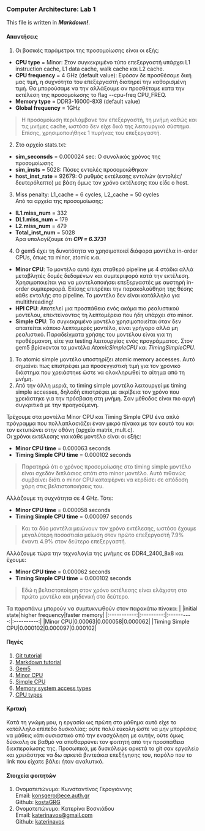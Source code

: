 ### Computer Architecture: Lab 1

This file is written in **_Markdown!_**.

#### Απαντήσεις
1) Οι βασικές παράμετροι της προσομοίωσης είναι οι εξής:
* **CPU type** = Minor: Στον συγκεκριμένο τύπο επεξεργαστή υπάρχει L1 instruction cache, L1 data cache, walk cache και L2 cache.
* **CPU frequency** = 4 GHz (default value): Εφόσον δε προσθέσαμε δική μας τιμή, η συχνότητα του επεξεργαστή διατηρεί την καθορισμένη τιμή. Θα μπορούσαμε να την αλλάξουμε αν προσθέταμε κατα την εκτέλεση της προσομοίωσης το flag --cpu-freq CPU\_FREQ.
* **Memory type** = DDR3-16000-8X8 (default value)
* **Global frequency** = 1GHz
> Η προσομοίωση περιλάμβανε τον επεξεργαστή, τη μνήμη καθώς και τις μνήμες cache, ωστόσο δεν είχε δικό της λειτουργικό σύστημα. Επίσης, χρησιμοποιήθηκε 1 πυρήνας του επεξεργαστή.

2) Στο αρχείο stats.txt:
* **sim\_seconsds** = 0.000024 sec: Ο συνολικός χρόνος της προσομοίωσης
* **sim\_insts** = 5028: Πόσες εντολές προσομοιώθηκαν
* **host\_inst\_rate** = 92679: Ο ρυθμός εκτέλεσης εντολών (εντολές/δευτερόλεπτο) με βάση όμως τον χρόνο εκτέλεσης που είδε ο host.

3) Miss penalty: L1\_cache = 6 cycles, L2\_cache = 50 cycles  
  Από τα αρχεία της προσομοίωσης:  
 * **IL1.miss\_num** = 332
 * **DL1.miss\_num** = 179
 * **L2.miss\_num** = 479
 * **Total\_inst\_num** = 5028  
Άρα υπολογίζουμε ότι **_CPI = 6.3731_**

4) Ο gem5 έχει τη δυνατότητα να χρησιμοποιεί διάφορα μοντέλα in-order CPUs, όπως τα minor, atomic κ.α.
* **Minor CPU**: Το μοντέλο αυτό έχει σταθερό pipeline με 4 στάδια αλλά μεταβλητές δομές δεδομένων και συμπεριφορά κατά την εκτέλεση. Χρησιμοποιείται για να μοντελοποιήσει επεξεργαστές με αυστηρή in-order συμπεριφορά. Επίσης επιτρέπει την παρακολούθηση της θέσης κάθε εντολής στο pipeline. Το μοντέλο δεν είναι κατάλληλο για multithreading! 
* **HPI CPU**: Αποτελεί μια προσπάθεια ενός ακόμα πιο ρεαλιστικού μοντέλου, επεκτείνοντας τη λεπτομέρεια που ήδη υπάρχει στο minor.
* **Simple CPU**: Το συγκεκριμένο μοντέλο χρησιμοποιείται όταν δεν απαιτείται κάποιο  λεπτομερές μοντέλο, είναι γρήγορο αλλά μη ρεαλιστικό. Παραδείγματα χρήσης του μοντέλου είναι για τη προθέρμανση, είτε για testing λειτουργίας ενός προγράμματος. Στον gem5 βρίσκονται τα μοντέλα _AtomicSimpleCPU_ και _TimingSimpleCPU_.  
 1. Το atomic simple μοντέλο υποστηρίζει atomic memory accesses. Αυτό σημαίνει πως επιστρέφει μια προσεγγιστική τιμή για τον χρονικό διάστημα που χρειάστηκε ώστε να ολοκληρωθεί το αίτημα από τη μνήμη.
 2. Από την άλλη μεριά, το timing simple μοντέλο λειτουργεί με timing simple accesses, δηλαδή επιστρέφει με ακρίβεια τον χρόνο που χρειάστηκε για την πρόσβαση στη μνήμη. Σαν μέθοδος είναι πιο αργή συγκριτικά με την προηγούμενη.

Τρέχουμε στα μοντέλα Minor CPU και  Timing Simple CPU ένα απλό πρόγραμμα που πολλαπλασιάζει έναν μικρό πίνακα με τον εαυτό του και τον εκτυπώνει στην οθόνη (αρχείο matrix_mult.c).  
Οι χρόνοι εκτέλεσης για κάθε μοντέλο είναι οι εξής:
* **Minor CPU time** = 0.000063 seconds
* **Timing Simple CPU time** = 0.000102 seconds
>Παρατηρώ ότι ο χρόνος προσομοίωσης στο timing simple μοντέλο είναι σχεδόν διπλάσιος απότι στο minor μοντέλο. Αυτό πιθανώς συμβαίνει διότι ο minor CPU καταφέρνει να κερδίσει σε απόδοση χάρη στις βελτιστοποιήσεις του.

Αλλάζουμε τη συχνότητα σε 4 GHz. Τότε:
* **Minor CPU time** = 0.000058 seconds
* **Timing Simple CPU time** = 0.000097 seconds
>Και τα δύο μοντέλα μειώνουν τον χρόνο εκτέλεσης, ωστόσο έχουμε μεγαλύτερη ποσοστιαία μείωση στον πρώτο επεξεργαστή 7.9% έναντι 4.9% στον δεύτερο επεξεργαστή.

Αλλάζουμε τώρα την τεχνολογία της μνήμης σε DDR4_2400_8x8 και έχουμε:
* **Minor CPU time** = 0.000062 seconds
* **Timing Simple CPU time** = 0.000102 seconds
>Εδώ η βελτιστοποίηση στον χρόνο εκτέλεσης είναι ελάχιστη στο πρώτο μοντέλο και μηδενική στο δεύτερο.

Τα παραπάνω μπορούν να συμπυκνωθούν στον παρακάτω πίνακα:
| |initial state|higher frequency|faster memory|
|:-----------:|:---------:|:----------:|:----------:|
|Minor CPU|0.00063|0.000058|0.000062|
|Timing Simple CPU|0.000102|0.000097|0.000102|

#### Πηγές
1. [Git tutorial](https://www.freecodecamp.org/news/the-essential-git-handbook-a1cf77ed11b5/)  
2. [Markdown tutorial](https://www.markdowntutorial.com/)  
3. [Gem5](https://www.gem5.org)  
4. [Minor CPU](https://www.gem5.org/documentation/general_docs/cpu_models/minor_cpu)  
5. [Simple CPU](https://www.gem5.org/documentation/general_docs/cpu_models/SimpleCPU)  
6. [Memory system access types](https://www.gem5.org/documentation/general_docs/memory_system/index.html#access-types)  
7. [CPU types](https://cirosantilli.com/linux-kernel-module-cheat/#gem5-cpu-types)  

#### Κριτική
Κατά τη γνώμη μου, η εργασία ως πρώτη στο μάθημα αυτό είχε το κατάλληλο επίπεδο δυσκολίας: ούτε πολύ εύκολη ώστε να μην μπορέσεις να μάθεις κάτι ουσιαστικό από την ενασχόληση με αυτήν, ούτε όμως δύσκολη σε βαθμό να αποθαρρύνει τον φοιτητή από την προσπάθεια διεκπεραίωσης της. Προσωπικά, με δυσκόλεψε αρκετά το git σαν εργαλείο και χρειάστηκε να δω αρκετά βιντεάκια επεξήγησης του, παρόλο που το link που είχατε βάλει ήταν αναλυτικό.

#### Στοιχεία φοιτητών
1. Ονοματεπώνυμο: Κωνσταντίνος Γερογιάννης  
   Email: konsgero@ece.auth.gr  
   Github: [kostaGRG](https://github.com/kostaGRG/)  
2. Ονοματεπώνυμο: Κατερίνα Βοσνιάδου  
   Email: katerinavos@gmail.com  
   Github: [katerinavos](https://github.com/katerinavos_)

